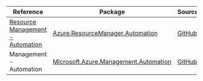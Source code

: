 | Reference | Package | Source |
|---|---|---|
|[Resource Management - Automation](resourcemanager.automation-readme.md)|[Azure.ResourceManager.Automation](https://www.nuget.org/packages/Azure.ResourceManager.Automation)|[GitHub](https://github.com/Azure/azure-sdk-for-net/blob/main/sdk/automation/Azure.ResourceManager.Automation)|
|Management - Automation|[Microsoft.Azure.Management.Automation](https://www.nuget.org/packages/Microsoft.Azure.Management.Automation)|[GitHub](https://github.com/Azure/azure-sdk-for-net/blob/main/)|
